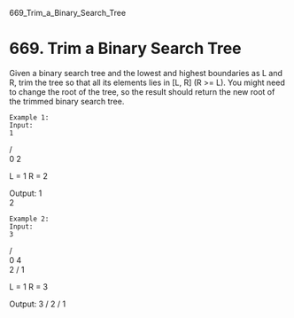 669_Trim_a_Binary_Search_Tree
# 669. Trim a Binary Search Tree

Given a binary search tree and the lowest and highest boundaries as L and
        R, trim the tree so that all its elements lies in [L, R] (R >= L).
        You might need to change the root of the tree, so the result should return the new root of
        the trimmed binary search tree.
    

    Example 1:
    Input:
    1
   / \
  0   2

  L = 1
  R = 2

Output:
    1
      \
       2

    

    Example 2:
    Input:
    3
   / \
  0   4
   \
    2
   /
  1

  L = 1
  R = 3

Output:
      3
     /
   2
  /
 1